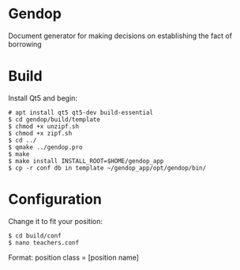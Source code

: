 # Gendop
Document generator for making decisions on establishing the fact of borrowing

# Build
Install Qt5 and begin:
```
# apt install qt5 qt5-dev build-essential
$ cd gendop/build/template
$ chmod +x unzipf.sh
$ chmod +x zipf.sh
$ cd ../
$ qmake ../gendop.pro
$ make
$ make install INSTALL_ROOT=$HOME/gendop_app
$ cp -r conf db in template ~/gendop_app/opt/gendop/bin/
```

# Configuration
Change it to fit your position:
```
$ cd build/conf
$ nano teachers.conf
```
Format:
position class = [position name]

